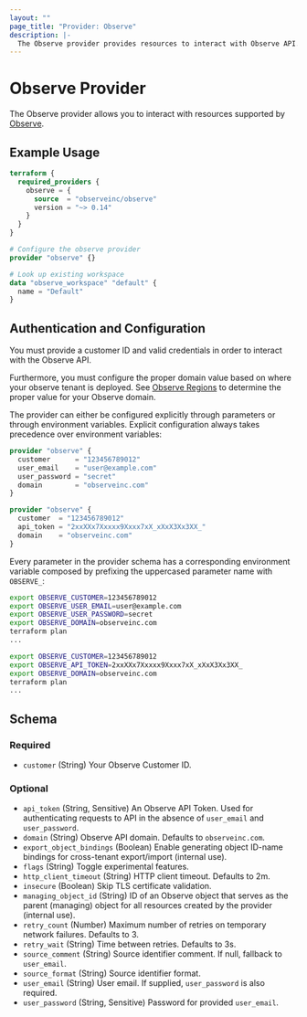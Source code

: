 ```yaml
---
layout: ""
page_title: "Provider: Observe"
description: |-
  The Observe provider provides resources to interact with Observe API.
---
```


# Observe Provider

The Observe provider allows you to interact with resources supported by [Observe](https://observeinc.com).

## Example Usage

```terraform
terraform {
  required_providers {
    observe = {
      source  = "observeinc/observe"
      version = "~> 0.14"
    }
  }
}

# Configure the observe provider
provider "observe" {}

# Look up existing workspace 
data "observe_workspace" "default" {
  name = "Default"
}
```

## Authentication and Configuration

You must provide a customer ID and valid credentials in order to interact with the Observe API.

Furthermore, you must configure the proper domain value based on where your observe tenant is deployed. See [Observe Regions](../../common-topics/ObserveRegions.md) to determine the proper value for your Observe domain.

The provider can either be configured explicitly through parameters or through environment variables.
Explicit configuration always takes precedence over environment variables:

```terraform
provider "observe" {
  customer      = "123456789012"
  user_email    = "user@example.com"
  user_password = "secret"
  domain        = "observeinc.com"
}
```

```terraform
provider "observe" {
  customer  = "123456789012"
  api_token = "2xxXXx7Xxxxx9Xxxx7xX_xXxX3Xx3XX_"
  domain    = "observeinc.com"
}
```

Every parameter in the provider schema has a corresponding environment variable composed by prefixing the uppercased parameter name with `OBSERVE_`:

```bash
export OBSERVE_CUSTOMER=123456789012
export OBSERVE_USER_EMAIL=user@example.com
export OBSERVE_USER_PASSWORD=secret
export OBSERVE_DOMAIN=observeinc.com
terraform plan
...
```

```bash
export OBSERVE_CUSTOMER=123456789012
export OBSERVE_API_TOKEN=2xxXXx7Xxxxx9Xxxx7xX_xXxX3Xx3XX_
export OBSERVE_DOMAIN=observeinc.com
terraform plan
...
```

<!-- schema generated by tfplugindocs -->
## Schema

### Required

- `customer` (String) Your Observe Customer ID.

### Optional

- `api_token` (String, Sensitive) An Observe API Token. Used for authenticating requests to API in the absence of `user_email` and `user_password`.
- `domain` (String) Observe API domain. Defaults to `observeinc.com`.
- `export_object_bindings` (Boolean) Enable generating object ID-name bindings for cross-tenant export/import (internal use).
- `flags` (String) Toggle experimental features.
- `http_client_timeout` (String) HTTP client timeout. Defaults to 2m.
- `insecure` (Boolean) Skip TLS certificate validation.
- `managing_object_id` (String) ID of an Observe object that serves as the parent (managing) object for all resources created by the provider (internal use).
- `retry_count` (Number) Maximum number of retries on temporary network failures. Defaults to 3.
- `retry_wait` (String) Time between retries. Defaults to 3s.
- `source_comment` (String) Source identifier comment. If null, fallback to `user_email`.
- `source_format` (String) Source identifier format.
- `user_email` (String) User email. If supplied, `user_password` is also required.
- `user_password` (String, Sensitive) Password for provided `user_email`.
